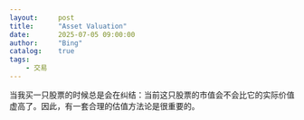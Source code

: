 ```yaml
---
layout:     post
title:      "Asset Valuation"
date:       2025-07-05 09:00:00
author:     "Bing"
catalog:    true
tags:
    - 交易
---
```


当我买一只股票的时候总是会在纠结：当前这只股票的市值会不会比它的实际价值虚高了。因此，有一套合理的估值方法论是很重要的。
